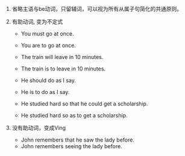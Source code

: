1. 省略主语与be动词，只留辅词，可以视为所有从属子句简化的共通原则。

2. 有助动词, 变为不定式
    - You must go at once.
    - You are to go at once.
    - The train will leave in 10 minutes.
    - The train is to leave in 10 minutes.
    - He should do as I say.
    - He is to do as I say.
    
    - He studied hard so that he could get a scholarship.
    - He studied hard so as to get a scholarship.

3. 没有助动词，变成Ving
    - John remembers that he saw the lady before.
    - John remembers seeing the lady before.

